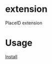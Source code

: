 # extension
PlaceID extension

# Usage

[Install](https://github.com/placeID/extension/raw/main/PlaceID.user.js)
